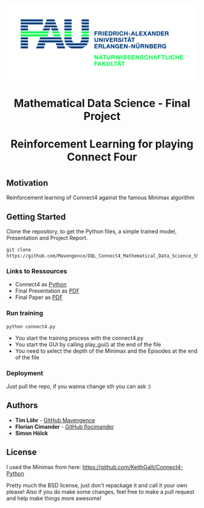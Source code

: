 <div style="border-bottom:none;">
<div align="center">
<img style="border-bottom:none;" src="imgs/natfak.jpg">
<h1>Mathematical Data Science - Final Project<h1>
<h1>Reinforcement Learning for playing Connect Four<h1>
</div>
</div>

## Motivation
Reinforcement learning of Connect4 against the famous Minimax algorithm

## Getting Started

Clone the repository, to get the Python files, a simple trained model, Presentation and Project Report.

```
git clone https://github.com/Mavengence/DQL_Connect4_Mathematical_Data_Science_SS2020.FAU.git
```

### Links to Ressources

- Connect4 as [Python](https://github.com/Mavengence/DQL_Connect4_Mathematical_Data_Science_SS2020.FAU/blob/master/code/connect4.py)
- Final Presentation as [PDF](https://github.com/Mavengence/DQL_Connect4_Mathematical_Data_Science_SS2020.FAU/blob/master/presentation/Presentation.pdf)
- Final Paper as [PDF](https://github.com/Mavengence/DQL_Connect4_Mathematical_Data_Science_SS2020.FAU/blob/master/paper/Paper.pdf)

### Run training

```
python connect4.py
```

- You start the training process with the connect4.py
- You start the GUI by calling play_gui() at the end of the file
- You need to select the depth of the Minimax and the Episodes at the end of the file

### Deployment

Just pull the repo, if you wanna change sth you can ask :)

## Authors

* **Tim Löhr** - [GitHub Mavengence](https://github.com/Mavengence)
* **Florian Cimander** - [GitHub flocimander](https://github.com/flocimander)
* **Simon Hölck**

## License
I used the Minimax from here:
https://github.com/KeithGalli/Connect4-Python

Pretty much the BSD license, just don't repackage it and call it your own please!
Also if you do make some changes, feel free to make a pull request and help make things more awesome!
